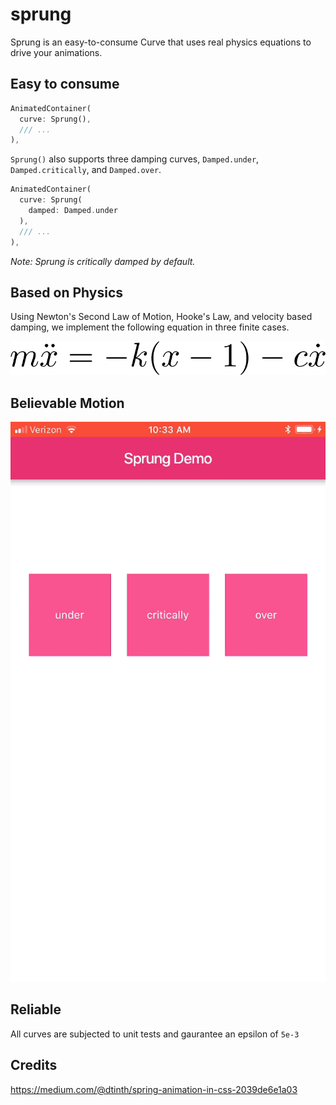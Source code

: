 # sprung

Sprung is an easy-to-consume Curve that uses real physics equations to drive your animations.

## Easy to consume



```dart
AnimatedContainer(
  curve: Sprung(),
  /// ...
),
```

`Sprung()` also supports three damping curves, `Damped.under`, `Damped.critically`, and `Damped.over`. 

```dart
AnimatedContainer(
  curve: Sprung(
    damped: Damped.under
  ),
  /// ...
),
```

*Note: Sprung is critically damped by default.*

## Based on Physics

Using Newton's Second Law of Motion, Hooke's Law, and velocity based damping, we implement the following equation in three finite cases.

![m times x dot dot equals negative k times parenthesis x minus 1 close parenthesis minus c times x dot](docs/equation.png)

## Believable Motion

![demo of under, critically, and over damped Flutter curves](docs/demo.gif)

## Reliable

All curves are subjected to unit tests and gaurantee an epsilon of `5e-3`

## Credits

https://medium.com/@dtinth/spring-animation-in-css-2039de6e1a03
